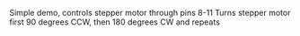 Simple demo, controls stepper motor through pins 8-11
Turns stepper motor first 90 degrees CCW, then 180 degrees CW and repeats